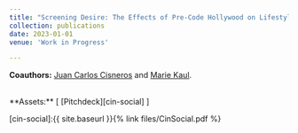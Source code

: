 ```yaml
---
title: "Screening Desire: The Effects of Pre-Code Hollywood on Lifestyle Choices"
collection: publications
date: 2023-01-01
venue: 'Work in Progress'

---
```


**Coauthors:** [Juan Carlos Cisneros][jccp] and [Marie Kaul][mck].
<br>

[jccp]: https://jccisneros.com/
[mck]: https://www.linkedin.com/in/marie-kaul-a557ab166/

<br/>
**Assets:** [ [Pitchdeck][cin-social] ]

[cin-social]:{{ site.baseurl }}{% link files/CinSocial.pdf %}
